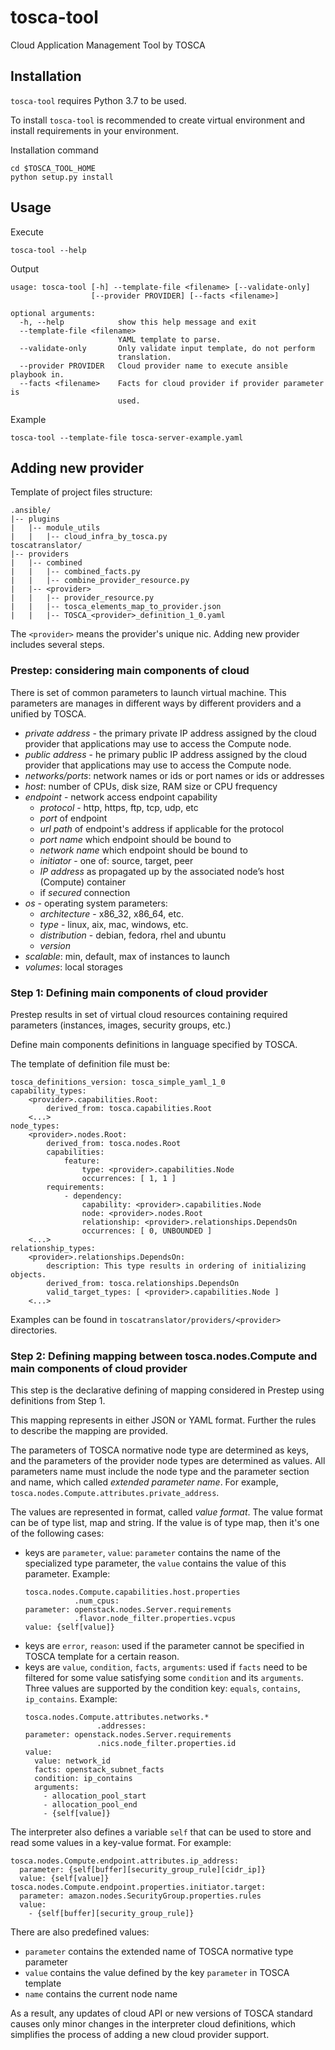 # tosca-tool
Cloud Application Management Tool by TOSCA

## Installation
`tosca-tool` requires Python 3.7 to be used.

To install `tosca-tool` is recommended to create virtual environment and install requirements in your environment. 

Installation command
~~~shell
cd $TOSCA_TOOL_HOME
python setup.py install
~~~

## Usage

Execute
~~~shell 
tosca-tool --help
~~~
Output
~~~
usage: tosca-tool [-h] --template-file <filename> [--validate-only]
                  [--provider PROVIDER] [--facts <filename>]

optional arguments:
  -h, --help            show this help message and exit
  --template-file <filename>
                        YAML template to parse.
  --validate-only       Only validate input template, do not perform
                        translation.
  --provider PROVIDER   Cloud provider name to execute ansible playbook in.
  --facts <filename>    Facts for cloud provider if provider parameter is
                        used.
~~~

Example
~~~shell
tosca-tool --template-file tosca-server-example.yaml
~~~

## Adding new provider 

Template of project files structure: 
~~~
.ansible/
|-- plugins
|   |-- module_utils
|   |   |-- cloud_infra_by_tosca.py
toscatranslator/
|-- providers
|   |-- combined
|   |   |-- combined_facts.py
|   |   |-- combine_provider_resource.py
|   |-- <provider>
|   |   |-- provider_resource.py
|   |   |-- tosca_elements_map_to_provider.json
|   |   |-- TOSCA_<provider>_definition_1_0.yaml
~~~

The `<provider>` means the provider's unique nic. Adding new provider includes several steps.

### Prestep: considering main components of cloud 

There is set of common parameters to launch virtual machine. This parameters are manages in different ways by different providers and a unified by TOSCA.

* _private address_ - the primary private IP address assigned by the cloud provider that applications may use to access the Compute node.
* _public address_ - he primary public IP address assigned by the cloud provider that applications may use to access the Compute node.
* _networks/ports_: network names or ids or port names or ids or addresses 
* _host_: number of CPUs, disk size, RAM size or CPU frequency
* _endpoint_ - network access endpoint capability
  * _protocol_ - http, https, ftp, tcp, udp, etc
  * _port_ of endpoint 
  * _url path_ of endpoint's address if applicable for the protocol
  * _port name_ which endpoint should be bound to
  * _network name_ which endpoint should be bound to
  * _initiator_ - one of: source, target, peer
  * _IP address_ as propagated up by the associated node’s host (Compute) container
  * if _secured_ connection
* _os_ - operating system parameters:
  * _architecture_ - x86_32, x86_64, etc.
  * _type_ - linux, aix, mac, windows, etc.
  * _distribution_ -  debian, fedora, rhel and ubuntu
  * _version_
* _scalable_: min, default, max of instances to launch
* _volumes_: local storages

### Step 1: Defining main components of cloud provider

Prestep results in set of virtual cloud resources containing required parameters (instances, images, security groups, etc.)

Define main components definitions in language specified by TOSCA. 

The template of definition file must be: 
~~~
tosca_definitions_version: tosca_simple_yaml_1_0
capability_types:
    <provider>.capabilities.Root:
        derived_from: tosca.capabilities.Root
    <...>
node_types:
    <provider>.nodes.Root:
        derived_from: tosca.nodes.Root
        capabilities:
            feature:
                type: <provider>.capabilities.Node
                occurrences: [ 1, 1 ]
        requirements:
            - dependency:
                capability: <provider>.capabilities.Node
                node: <provider>.nodes.Root
                relationship: <provider>.relationships.DependsOn
                occurrences: [ 0, UNBOUNDED ]
    <...>
relationship_types:
    <provider>.relationships.DependsOn:
        description: This type results in ordering of initializing objects.
        derived_from: tosca.relationships.DependsOn
        valid_target_types: [ <provider>.capabilities.Node ]
    <...>
~~~

Examples can be found in `toscatranslator/providers/<provider>` directories. 

### Step 2: Defining mapping between tosca.nodes.Compute and main components of cloud provider

This step is the declarative defining of mapping considered in Prestep using definitions from Step 1. 

This mapping represents in either JSON or YAML format. Further the rules to describe the mapping are provided. 

The parameters of TOSCA normative node type are determined as keys, and the parameters of the provider node types are determined as values. All parameters name must include the node type and the parameter section and name, which called _extended parameter name_. For example, `tosca.nodes.Compute.attributes.private_address`.

The values are represented in format, called _value format_. The value format can be of type list, map and string. If the value is of type map, then it's one of the following cases:

* keys are `parameter`, `value`: `parameter` contains the name of the specialized type parameter, the `value` contains the value of this parameter. Example:
  ~~~
  tosca.nodes.Compute.capabilities.host.properties
             .num_cpus:
  parameter: openstack.nodes.Server.requirements
             .flavor.node_filter.properties.vcpus
  value: {self[value]}
  ~~~
* keys are `error`, `reason`: used if the parameter cannot be specified in TOSCA template for a certain reason.
* keys are `value`, `condition`, `facts`, `arguments`: used if `facts` need to be filtered for some value satisfying some `condition` and its `arguments`. Three values are supported by the condition key: `equals`, `contains`, `ip_contains`. Example:
  ~~~ 
  tosca.nodes.Compute.attributes.networks.*
                  .addresses:
  parameter: openstack.nodes.Server.requirements
                  .nics.node_filter.properties.id
  value: 
    value: network_id
    facts: openstack_subnet_facts
    condition: ip_contains
    arguments:
      - allocation_pool_start
      - allocation_pool_end
      - {self[value]}
  ~~~

The interpreter also defines a variable `self` that can be used to store and read some values in a key-value format. For example:

~~~
tosca.nodes.Compute.endpoint.attributes.ip_address: 
  parameter: {self[buffer][security_group_rule][cidr_ip]}
  value: {self[value]}
tosca.nodes.Compute.endpoint.properties.initiator.target:
  parameter: amazon.nodes.SecurityGroup.properties.rules
  value:
    - {self[buffer][security_group_rule]}
~~~

There are also predefined values:
* `parameter` contains the extended name of TOSCA normative type parameter
* `value` contains the value defined by the key `parameter` in TOSCA template
* `name` contains the current node name

As a result, any updates of cloud API or new versions of TOSCA standard causes only minor changes in the interpreter cloud definitions, which simplifies the process of adding a new cloud provider support.
